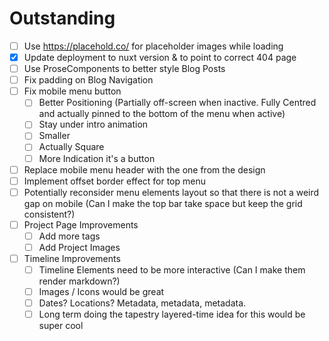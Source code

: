 # Outstanding

- [ ] Use https://placehold.co/ for placeholder images while loading
- [x] Update deployment to nuxt version & to point to correct 404 page
- [ ] Use ProseComponents to better style Blog Posts
- [ ] Fix padding on Blog Navigation
- [ ] Fix mobile menu button
  - [ ] Better Positioning (Partially off-screen when inactive. Fully Centred and actually pinned to the bottom of the menu when active)
  - [ ] Stay under intro animation
  - [ ] Smaller
  - [ ] Actually Square
  - [ ] More Indication it's a button
- [ ] Replace mobile menu header with the one from the design
- [ ] Implement offset border effect for top menu
- [ ] Potentially reconsider menu elements layout so that there is not a weird gap on mobile (Can I make the top bar take space but keep the grid consistent?)
- [ ] Project Page Improvements
  - [ ] Add more tags
  - [ ] Add Project Images
- [ ] Timeline Improvements
  - [ ] Timeline Elements need to be more interactive (Can I make them render markdown?)
  - [ ] Images / Icons would be great
  - [ ] Dates? Locations? Metadata, metadata, metadata.
  - [ ] Long term doing the tapestry layered-time idea for this would be super cool
